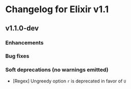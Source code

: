 # Changelog for Elixir v1.1

## v1.1.0-dev

### Enhancements



### Bug fixes



### Soft deprecations (no warnings emitted)
  * [Regex] Ungreedy option `r` is deprecated in favor of `U`
